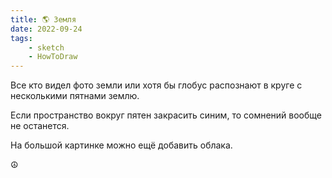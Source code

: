 ```yaml
---
title: 🌎 Земля
date: 2022-09-24
tags:
    - sketch
    - HowToDraw
---
```


Все кто видел фото земли или хотя бы глобус распознают в круге с несколькими пятнами землю.

Если пространство вокруг пятен закрасить синим, то сомнений вообще не останется.

На большой картинке можно ещё добавить облака.

☮️
